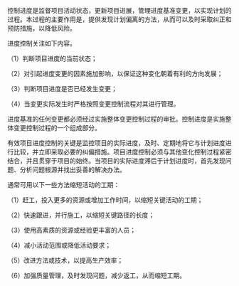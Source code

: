 
控制进度是监督项目活动状态，更新项目进展，管理进度基准变更，以实现计划的过程。本过程的主要作用是，提供发现计划偏离的方法，从而可以及时采取纠正和预防措施，以降低风险。

进度控制关注如下内容。

（1）判断项目进度的当前状态；

（2）对引起进度变更的因素施加影响，以保证这种变化朝着有利的方向发展；

（3）判断项目进度是否已经发生变更；

（4）当变更实际发生时严格按照变更控制流程对其进行管理。

进度基准的任何变更都必须经过实施整体变更控制过程的审批。控制进度是实施整体变更控制过程的一个组成部分。

有效项目进度控制的关键是监控项目的实际进度，及时、定期地将它与计划进度进行比较，并立即采取必要的纠偏措施。项目进度控制必须与其他变化控制过程紧密结合，并且贯穿于项目的始终。当项目的实际进度滞后于计划进度时，首先发现问题、分析问题根源并找出妥善的解决办法。

通常可用以下一些方法缩短活动的工期：

（1）赶工，投入更多的资源或增加工作时间，以缩短关键活动的工期；

（2）快速跟进，并行施工，以缩短关键路径的长度；

（3）使用高素质的资源或经验更丰富的人员；

（4）减小活动范围或降低活动要求；

（5）改进方法或技术，以提高生产效率；

（6）加强质量管理，及时发现问题，减少返工，从而缩短工期。
